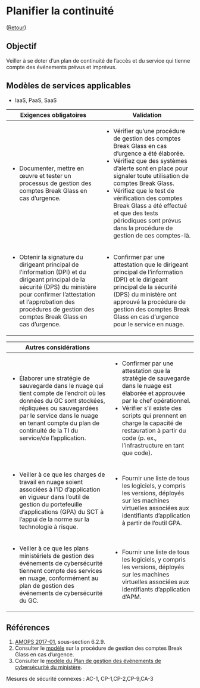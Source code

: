 # Planifier la continuité

([Retour](../README.md))

## Objectif

Veiller à se doter d’un plan de continuité de l’accès et du service qui tienne compte des événements prévus et imprévus.

## Modèles de services applicables

- IaaS, PaaS, SaaS

| Exigences obligatoires                                                                                                                                                                                                                                               | Validation                                                                                                                                                                                                                                                                                                                                                                                                                                                                                                                           |
| -------------------------------------------------------------------------------------------------------------------------------------------------------------------------------------------------------------------------------------------------------------------- | ------------------------------------------------------------------------------------------------------------------------------------------------------------------------------------------------------------------------------------------------------------------------------------------------------------------------------------------------------------------------------------------------------------------------------------------------------------------------------------------------------------------------------------ |
| <ul><li>Documenter, mettre en œuvre et tester un processus de gestion des comptes Break Glass en cas d’urgence.</li> </ul>                                                                                                                                           | <ul> <li>Vérifier qu’une procédure de gestion des comptes Break Glass en cas d’urgence a été élaborée.</li><li>Vérifiez que des systèmes d’alerte sont en place pour signaler toute utilisation de comptes Break Glass. </li> <li>Vérifiez que le test de vérification des comptes Break Glass a été effectué et que des tests périodiques sont prévus dans la procédure de gestion de ces comptes-là. </li> </ul> |
| <ul><li> Obtenir la signature du dirigeant principal de l’information (DPI) et du dirigeant principal de la sécurité (DPS) du ministère pour confirmer l’attestation et l’approbation des procédures de gestion des comptes Break Glass en cas d’urgence.</li> </ul> | <ul><li>Confirmer par une attestation que le dirigeant principal de l’information (DPI) et le dirigeant principal de la sécurité (DPS) du ministère ont approuvé la procédure de gestion des comptes Break Glass en cas d’urgence pour le service en nuage.</li> </ul>                                                                                                                                                                                                                                                               |

| Autres considérations                                                                                                                                                                                                                                                       |                                                                                                                                                                                                                                                                                                             |
| --------------------------------------------------------------------------------------------------------------------------------------------------------------------------------------------------------------------------------------------------------------------------- | ----------------------------------------------------------------------------------------------------------------------------------------------------------------------------------------------------------------------------------------------------------------------------------------------------------- |
| <ul><li>Élaborer une stratégie de sauvegarde dans le nuage qui tient compte de l’endroit où les données du GC sont stockées, répliquées ou sauvegardées par le service dans le nuage en tenant compte du plan de continuité de la TI du service/de l’application.</li></ul> | <ul><li>Confirmer par une attestation que la stratégie de sauvegarde dans le nuage est élaborée et approuvée par le chef opérationnel. </li><li>Vérifier s’il existe des scripts qui prennent en charge la capacité de restauration à partir du code (p. ex., l’infrastructure en tant que code).</li></ul> |
| <ul><li>Veiller à ce que les charges de travail en nuage soient associées à l’ID d’application en vigueur dans l’outil de gestion du portefeuille d’applications (GPA) du SCT à l’appui de la norme sur la technologie à risque.</li></ul>                                  | <ul><li>Fournir une liste de tous les logiciels, y compris les versions, déployés sur les machines virtuelles associées aux identifiants d’application à partir de l’outil GPA.</li></ul>                                                                                                                   |
| <ul><li>Veiller à ce que les plans ministériels de gestion des événements de cybersécurité tiennent compte des services en nuage, conformément au plan de gestion des événements de cybersécurité du GC.</li></ul>                                                          | <ul><li>Fournir une liste de tous les logiciels, y compris les versions, déployés sur les machines virtuelles associées aux identifiants d’application d’APM.</li></ul>                                                                                                                                     |

## Références

1. [AMOPS 2017-01](https://www.canada.ca/en/treasury-board-secretariat/services/access-information-privacy/security-identity-management/direction-secure-use-commercial-cloud-services-spin.html), sous-section 6.2.9.
2. Consulter le [modèle](https://gcconnex.gc.ca/file/view/55010566/break-glass-emergency-account-procedure-departments-can-use-to-develop-their-emergency-access-management-controls-for-cloud?language=en) sur la procédure de gestion des comptes Break Glass en cas d’urgence.
3. Consulter le [modèle du Plan de gestion des événements de cybersécurité du ministère](https://www.gcpedia.gc.ca/gcwiki/images/6/66/Department_CSEMP_Template.docx).

Mesures de sécurité connexes : AC-1, CP-1,CP-2,CP-9,CA-3
